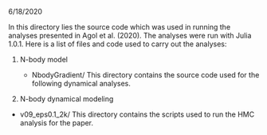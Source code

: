 
6/18/2020

In this directory lies the source code which was
used in running the analyses presented in Agol et
al. (2020).  The analyses were run with Julia 1.0.1.
Here is a list of files and code used to carry out the
analyses:

1. N-body model
   * NbodyGradient/  This directory contains the
  source code used for the following dynamical analyses.

2.  N-body dynamical modeling
   * v09_eps0.1_2k/  This directory contains the scripts
       used to run the HMC analysis for the paper.

